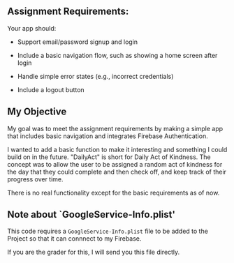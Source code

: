 ## Assignment Requirements:

Your app should:

- Support email/password signup and login

- Include a basic navigation flow, such as showing a home screen after login

- Handle simple error states (e.g., incorrect credentials)

- Include a logout button

## My Objective

My goal was to meet the assignment requirements by making a simple app that includes basic navigation and integrates Firebase Authentication.

I wanted to add a basic function to make it interesting and something I could build on in the future. "DailyAct" is short for Daily Act of Kindness. The concept was to allow the user to be assigned a random act of kindness for the day that they could complete and then check off, and keep track of their progress over time.

There is no real functionality except for the basic requirements as of now.

## Note about `GoogleService-Info.plist'

This code requires a `GoogleService-Info.plist` file to be added to the Project so that it can connnect to my Firebase. 

If you are the grader for this, I will send you this file directly.

